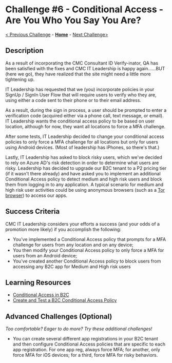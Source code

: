 # Challenge \#6 - Conditional Access - Are You Who You Say You Are?

[< Previous Challenge](./05-claims-enrichment.md) - **[Home](../README.md)** - [Next Challenge>](./07-admin-graph.md)

## Description

As a result of incorporating the CMC Consultant ID Verify-inator, QA has been satisfied with the fixes and CMC IT Leadership is happy again......BUT (here we go), they have realized that the site might need a little more tightening up.

IT Leadership has requested that we (you) incorporate policies in your SignUp / SignIn User Flow that will require users to verify who they are, using either a code sent to their phone or to their email address.

As a result, during the sign in process, a user should be prompted to enter a verification code (acquired either via a phone call, text message, or email). IT Leadership wants the conditional access policy to be based on user location, although for now, they want all locations to force a MFA challenge.

After some tests, IT Leadership decided to change your conditional access policies to only force a MFA challenge for all locations but only for users using Android devices. (Most of leadership has iPhones, so there's that.)

Lastly, IT Leadership has asked to block risky users, which we've decided to rely on Azure AD's risk detection in order to determine what users are risky. Leadership has decided to upgrade our B2C tenant to a P2 pricing tier (if it wasn't there already) and have asked you to implement an additional Conditional Access policy to detect medium and high risk users and block them from logging in to any application. A typical scenario for medium and high risk user activities could be using anonymous browsers (such as a [Tor browser](https://www.torproject.org/download/)) to access our apps.

## Success Criteria

CMC IT Leadership considers your efforts a success (and your odds of a promotion more likely) if you accomplish the following:

- You've implemented a Conditional Access policy that prompts for a MFA challenge for users from any location and on any device;
- You then modify your Conditional Access policy to only force a MFA for users from an Android device;
- You've created another Conditional Access policy to block users from accessing any B2C app for Medium and High risk users

## Learning Resources

- [Conditional Access in B2C](https://docs.microsoft.com/en-us/azure/active-directory-b2c/conditional-access-identity-protection-overview)
- [Create and Test a B2C Conditional Access Policy](https://docs.microsoft.com/en-us/azure/active-directory-b2c/conditional-access-user-flow)

## Advanced Challenges (Optional)

_Too comfortable? Eager to do more? Try these additional challenges!_

- You can create several different app registrations in your B2C tenant and then configure Conditional Access policies that are specific to each app registration. For one app reg, always force MFA; for another, only force MFA for iOS devices; for a third, force MFA for risky behaviors.
